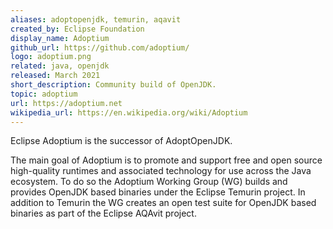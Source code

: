 ```yaml
---
aliases: adoptopenjdk, temurin, aqavit
created_by: Eclipse Foundation
display_name: Adoptium
github_url: https://github.com/adoptium/
logo: adoptium.png
related: java, openjdk
released: March 2021
short_description: Community build of OpenJDK.
topic: adoptium
url: https://adoptium.net
wikipedia_url: https://en.wikipedia.org/wiki/Adoptium
---
```

Eclipse Adoptium is the successor of AdoptOpenJDK.

The main goal of Adoptium is to promote and support free and open source high-quality runtimes and associated technology for use across the Java ecosystem. To do so the Adoptium Working Group (WG) builds and provides OpenJDK based binaries under the Eclipse Temurin project. In addition to Temurin the WG creates an open test suite for OpenJDK based binaries as part of the Eclipse AQAvit project.
